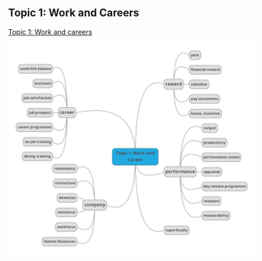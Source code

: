 ## Topic 1: Work and Careers
[Topic 1: Work and careers](<Ielts-band-9-vocab Topic 1 - Work & Careers.pdf>)

![Topic 1: Work and careers](1_work_and_career.png)